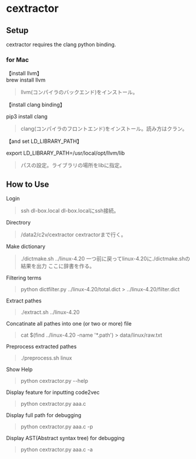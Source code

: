  <!-- -*- coding: utf-8 -*- -->

# cextractor

## Setup
cextractor requires the clang python binding.

### for Mac

【install llvm】    
brew install llvm  
> llvm(コンパイラのバックエンド)をインストール。


【install clang binding】

pip3 install clang

> clang(コンパイラのフロントエンド)をインストール。読み方はクラン。


 【and set LD_LIBRARY_PATH】

export LD_LIBRARY_PATH=/usr/local/opt/llvm/lib

> パスの設定。ライブラリの場所をlibに指定。


## How to Use

Login

> ssh dl-box.local
> dl-box.localにssh接続。

Directrory

> /data2/c2v/cextractor
> cextractorまで行く。

Make dictionary

> ./dictmake.sh ../linux-4.20
> 一つ前に戻ってlinux-4.20に./dictmake.shの結果を出力 ここに辞書を作る。

Filtering terms 

> python dictfilter.py ../linux-4.20/total.dict > ../linux-4.20/filter.dict
> 

Extract pathes

> ./extract.sh ../linux-4.20

Concatinate all pathes into one (or two or more) file

> cat $(find ../linux-4.20 -name '*.path') > data/linux/raw.txt

Preprocess extracted pathes

> ./preprocess.sh linux

Show Help

> python cextractor.py --help

Display feature for inputting code2vec

> python cextractor.py aaa.c 

Display full path for debugging

> python cextractor.py aaa.c -p 

Display AST(Abstract syntax tree) for debugging

> python cextractor.py aaa.c -a

